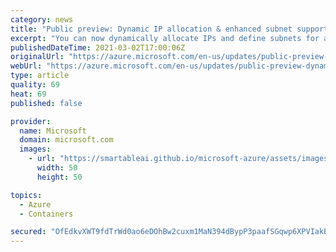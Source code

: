 ```yaml
---
category: news
title: "Public preview: Dynamic IP allocation & enhanced subnet support in AKS "
excerpt: "You can now dynamically allocate IPs and define subnets for agent nodes and pods."
publishedDateTime: 2021-03-02T17:00:06Z
originalUrl: "https://azure.microsoft.com/en-us/updates/public-preview-dynamic-ip-allocation-enhanced-subnet-support-in-aks/"
webUrl: "https://azure.microsoft.com/en-us/updates/public-preview-dynamic-ip-allocation-enhanced-subnet-support-in-aks/"
type: article
quality: 69
heat: 69
published: false

provider:
  name: Microsoft
  domain: microsoft.com
  images:
    - url: "https://smartableai.github.io/microsoft-azure/assets/images/organizations/microsoft.com-50x50.jpg"
      width: 50
      height: 50

topics:
  - Azure
  - Containers

secured: "OfEdkvXWT9fdTrWd0ao6eDOhBw2cuxm1MaN394dBypP3paafSGqwp6XPVIakBLElaD3hyeKDAxzVF8FJJ8FBr7Hvh100wqZmVLBhwTcIPCzOLtDe2WVPvP0HFbVK7k38BHGQeZCQOMw2cwFNgFMaIjQG6G3FGtClntGkzY/9hqBaOTB0TsDXLO0448bwna1A5qRSp7WhVA40m3iGIsZmmdLDng68nSFuEBPkXljBX3DdqMEzHappNUkVmueUq63nsH5rbN4k0g4Wc+DLsmeQ5ddsLXH1NO+aNgzNdbr8vuXwdDH+WGeAfk/hz5ZmP0peX2b72mDBRpIRLm5Os5gsCvNO9ePgHT1Zodszzxw/a7M=;GombxQtCZ41DB4/knSE9BQ=="
---
```


